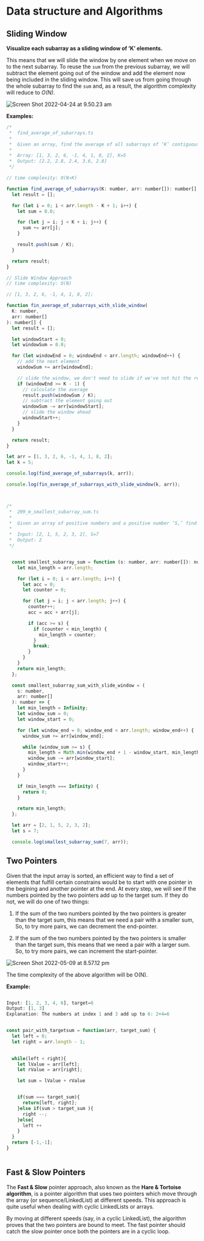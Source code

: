 # Data structure and Algorithms



## Sliding Window

**Visualize each subarray as a sliding window of ‘K’ elements.**

This means that we will slide the window by one element when we move on to the next subarray. To reuse the `sum` from the previous subarray, we will subtract the element going out of the window and add the element now being included in the sliding window. This will save us from going through the whole subarray to find the `sum` and, as a result, the algorithm complexity will reduce to _O(N)_.

![Screen Shot 2022-04-24 at 9.50.23 am](Images/sliding_window.png)

**Examples:**

```javascript
/*
 *  find_average_of_subarrays.ts
 *
 *  Given an array, find the average of all subarrays of ‘K’ contiguous elements in it.
 *
 *  Array: [1, 3, 2, 6, -1, 4, 1, 8, 2], K=5
 *  Output: [2.2, 2.8, 2.4, 3.6, 2.8]
 */

// time complexity: O(N∗K)

function find_average_of_subarrays(K: number, arr: number[]): number[] {
  let result = [];

  for (let i = 0; i < arr.length - K + 1; i++) {
    let sum = 0.0;

    for (let j = i; j < K + i; j++) {
      sum += arr[j];
    }

    result.push(sum / K);
  }

  return result;
}

// Slide Window Approach
// time complexity: O(N)

// [1, 3, 2, 6, -1, 4, 1, 8, 2];

function fin_average_of_subarrays_with_slide_window(
  K: number,
  arr: number[]
): number[] {
  let result = [];

  let windowStart = 0;
  let windowSum = 0.0;

  for (let windowEnd = 0; windowEnd < arr.length; windowEnd++) {
    // add the next element
    windowSum += arr[windowEnd];

    // slide the window, we don't need to slide if we've not hit the required window size of 'k'
    if (windowEnd >= K - 1) {
      // calculate the average
      result.push(windowSum / K);
      // subtract the element going out
      windowSum -= arr[windowStart];
      // slide the window ahead
      windowStart++;
    }
  }

  return result;
}

let arr = [1, 3, 2, 6, -1, 4, 1, 8, 2];
let k = 5;

console.log(find_average_of_subarrays(k, arr));

console.log(fin_average_of_subarrays_with_slide_window(k, arr));
```



```javascript


/*
 *  209_m_smallest_subarray_sum.ts
 *
 *  Given an array of positive numbers and a positive number ‘S,’ find the length of the smallest contiguous         	* subarray whose sum is greater than or equal to ‘S’. Return 0 if no such subarray exists.
 *
 *  Input: [2, 1, 5, 2, 3, 2], S=7
 *  Output: 2
 */


  const smallest_subarray_sum = function (s: number, arr: number[]): number {
    let min_length = arr.length;

    for (let i = 0; i < arr.length; i++) {
      let acc = 0;
      let counter = 0;

      for (let j = i; j < arr.length; j++) {
        counter++;
        acc = acc + arr[j];

        if (acc >= s) {
          if (counter < min_length) {
            min_length = counter;
          }
          break;
        }
      }
    }
    return min_length;
  };

  const smallest_subarray_sum_with_slide_window = (
    s: number,
    arr: number[]
  ): number => {
    let min_length = Infinity;
    let window_sum = 0;
    let window_start = 0;

    for (let window_end = 0; window_end < arr.length; window_end++) {
      window_sum += arr[window_end];

      while (window_sum >= s) {
        min_length = Math.min(window_end + 1 - window_start, min_length);
        window_sum -= arr[window_start];
        window_start++;
      }
    }

    if (min_length === Infinity) {
      return 0;
    }

    return min_length;
  };

  let arr = [2, 1, 5, 2, 3, 2];
  let s = 7;

  console.log(smallest_subarray_sum(7, arr));


```





## Two Pointers



Given that the input array is sorted, an efficient way to find a set of elements that fulfill certain constrains would be to start with one pointer in the begining and another pointer at the end. At every step, we will see if the numbers pointed by the two pointers add up to the target sum. If they do not, we will do one of two things:



1. If the sum of the two numbers pointed by the two pointers is greater than the target sum, this means that we need a pair with a smaller sum, So, to try more pairs, we can decrement the end-pointer.

2. If the sum of the two numbers pointed by the two pointers is smaller than the target sum, this means that we need a pair with a larger sum. So, to try more pairs, we can increment the start-pointer.

![Screen Shot 2022-05-09 at 8.57.12 pm](Images/two_pointers.png)



The time complexity of the above algorithm will be O(N).



**Example:**

```javascript

Input: [1, 2, 3, 4, 6], target=6
Output: [1, 3]
Explanation: The numbers at index 1 and 3 add up to 6: 2+4=6


const pair_with_targetsum = function(arr, target_sum) {
  let left = 0;
  let right = arr.length - 1;
  

  while(left < right){
    let lValue = arr[left];
    let rValue = arr[right];

    let sum = lValue + rValue


    if(sum === target_sum){
      return[left, right];
    }else if(sum > target_sum ){
      right --;
    }else{
      left ++
    }
  }
  return [-1,-1];
}



```



## Fast & Slow Pointers

The **Fast & Slow** pointer approach, also known as the **Hare & Tortoise algorithm**, is a pointer algorithm that uses two pointers which move through the array (or sequence/LinkedList) at different speeds. This approach is quite useful when dealing with cyclic LinkedLists or arrays.

By moving at different speeds (say, in a cyclic LinkedList), the algorithm proves that the two pointers are bound to meet. The fast pointer should catch the slow pointer once both the pointers are in a cyclic loop.

























































